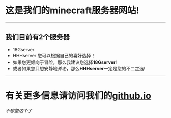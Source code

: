 # 这是我们的minecraft服务器网站!
***
## 我们目前有2个服务器
- 18Gserver
- HHHserver
您可以根据自己的喜好选择！
- 如果您更倾向于冒险，那么我建议您选择**18Gserver**!  
- 或者如果您只想安静地*养老*，那么**HHHserver**一定是您的不二之选!  

***
# 有关更多信息请访问我们的[github.io](https://hhhawa.github.io/ "做的不咋样别喷了")  
*不想整这个了*